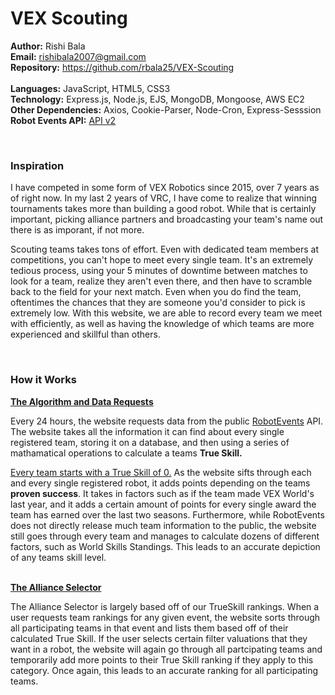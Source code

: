 # VEX Scouting
<b>Author:</b> Rishi Bala  
<b>Email:</b> rishibala2007@gmail.com  
<b>Repository:</b> https://github.com/rbala25/VEX-Scouting  
<br>
<b>Languages:</b> JavaScript, HTML5, CSS3  
        <b>Technology:</b> Express.js, Node.js, EJS, MongoDB, Mongoose, AWS EC2  
           <b>Other Dependencies:</b> Axios, Cookie-Parser, Node-Cron, Express-Sesssion  
           <b>Robot Events API:</b> <a href="https://www.robotevents.com/api/v2">API v2</a>
          
<br>
        <h3>Inspiration</h3>
        <p>I have competed in some form of VEX Robotics since 2015, over 7 years as of right now. In my last 2 years of
            VRC,
            I have come to realize that winning tournaments takes more than building a good robot. While that is
            certainly
            important, picking alliance partners and broadcasting your team's name out there is as imporant, if not
            more.
        </p>
        <p>Scouting teams takes tons of effort. Even with dedicated team members at competitions, you can't hope to meet
            every single team. It's an extremely tedious process, using your 5 minutes of downtime between matches to
            look
            for a team, realize they aren't even there, and then have to scramble back to the field for your next match.
            Even when you do find the team, oftentimes the chances that they are someone you'd consider to pick is
            extremely
            low. With
            this website, we are able to record every team we meet with efficiently, as well as
            having the knowledge of which teams are more experienced and skillful than others.</p>
            
<br>
<h3>How it Works</h3>

<b><u>The Algorithm and Data Requests</u></b>
        <p>Every 24 hours, the website requests data from the public <a class="classchoose"
                href="https://www.robotevents.com/">RobotEvents</a>
            API. The website takes all the information it can find about every single registered team, storing it on a
            database, and then using a series of mathamatical operations to calculate a teams <b>True Skill.</b></p>
        <p><u>Every team starts with a True Skill of 0.</u> As the website sifts through each and every single
            registered
            robot, it adds points depending on the teams <b>proven success</b>. It takes in factors such as if the team
            made
            VEX World's
            last
            year, and it adds a certain amount of points for every single award the team has earned over the last two
            seasons. Furthermore, while RobotEvents does not directly release much team information to the public, the
            website still goes through every team and manages to calculate dozens of different factors, such as World
            Skills
            Standings. This leads to an accurate depiction of any teams skill level. </p>
<br>
<b><u>The Alliance Selector</u></b>
        <p>The Alliance Selector is largely based off of our TrueSkill rankings. When a user requests team rankings for
            any
            given event, the website sorts through all participating teams in that event and lists them based off of
            their
            calculated True Skill. If the user selects certain filter valuations that they want in a robot, the website
            will
            again go through all partcipating teams and temporarily add more points to their True Skill ranking if they
            apply to this category. Once again, this leads to an accurate ranking for all participating teams.</p>


